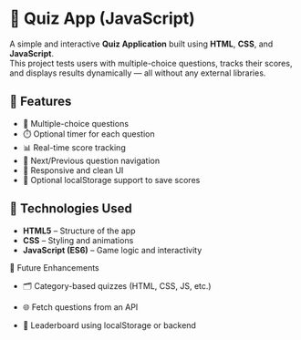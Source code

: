 # 🧠 Quiz App (JavaScript)

A simple and interactive **Quiz Application** built using **HTML**, **CSS**, and **JavaScript**.  
This project tests users with multiple-choice questions, tracks their scores, and displays results dynamically — all without any external libraries.

## 🚀 Features
- 🎯 Multiple-choice questions  
- ⏱️ Optional timer for each question  
- 📊 Real-time score tracking  
- 🔄 Next/Previous question navigation  
- 🎨 Responsive and clean UI  
- 💾 Optional localStorage support to save scores  


## 🧩 Technologies Used
- **HTML5** – Structure of the app  
- **CSS** – Styling and animations  
- **JavaScript (ES6)** – Game logic and interactivity

🌟 Future Enhancements

  - 🗂️ Category-based quizzes (HTML, CSS, JS, etc.)

  - 🌐 Fetch questions from an API

  - 🧩 Leaderboard using localStorage or backend


